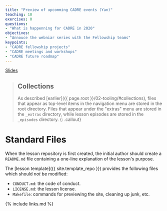 ```yaml
---
title: "Preview of upcomming CADRE events (Yan)"
teaching: 10
exercises: 0
questions:
- "What is happenning for CADRE in 2020"
objectives:
- "Annouce the webniar series with the Fellowship teams"
keypoints:
- "CADRE fellowship projects"
- "CADRE meetings and workshops"
- "CADRE future roadmap"
---
```

[Slides](https://docs.google.com/presentation/d/e/2PACX-1vQV8MIWmcW7KAB5VlDs9knVgSOMMFwtg80fCNHF1Y4WGkSGtyt7PFHntlTLdCIafQ/pub?start=false&loop=false&delayms=60000)

> ## Collections
>
> As described [earlier]({{ page.root }}/02-tooling/#collections),
> files that appear as top-level items in the navigation menu are stored in the root directory.
> Files that appear under the "extras" menu are stored in the `_extras` directory,
> while lesson episodes are stored in the `_episodes` directory.
{: .callout}

# Standard Files

When the lesson repository is first created,
the initial author should create a `README.md` file containing
a one-line explanation of the lesson's purpose.

The [lesson template]({{ site.template_repo }}) provides the following files
which should *not* be modified:

*   `CONDUCT.md`: the code of conduct.
*   `LICENSE.md`: the lesson license.
*   `Makefile`: commands for previewing the site, cleaning up junk, etc.

{% include links.md %}
